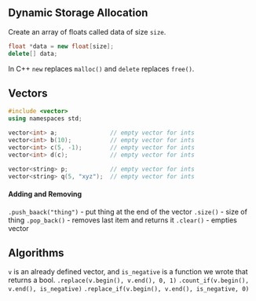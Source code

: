 ## Dynamic Storage Allocation
Create an array of floats called data of size `size`.
```C++
float *data = new float[size];
delete[] data;
```
In C++ `new` replaces `malloc()` and `delete` replaces `free()`.

## Vectors
```C++
#include <vector>
using namespaces std;

vector<int> a;               // empty vector for ints
vector<int> b(10);           // empty vector for ints
vector<int> c(5, -1);        // empty vector for ints
vector<int> d(c);            // empty vector for ints

vector<string> p;            // empty vector for ints
vector<string> q(5, "xyz");  // empty vector for ints
```

#### Adding and Removing
`.push_baack("thing")` - put thing at the end of the vector
`.size()` - size of thing
`.pop_back()` - removes last item and returns it
`.clear()` - empties vector

## Algorithms
`v` is an already defined vector, and `is_negative` is a function we wrote that returns a bool.
`.replace(v.begin(), v.end(), 0, 1)`
`.count_if(v.begin(), v.end(), is_negative)`
`.replace_if(v.begin(), v.end(), is_negative, 0)`
